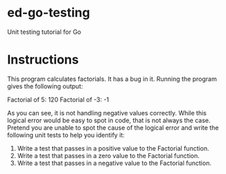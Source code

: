 # ed-go-testing
Unit testing tutorial for Go

# Instructions
This program calculates factorials. It has a bug in it. Running the program gives the following output:

Factorial of 5: 120
Factorial of -3: -1

As you can see, it is not handling negative values correctly. While this logical error would be easy to spot in code, that is not always the case. Pretend you are unable to spot the cause of the logical error and write the following unit tests to help you identify it:

1. Write a test that passes in a positive value to the Factorial function.
2. Write a test that passes in a zero value to the Factorial function.
3. Write a test that passes in a negative value to the Factorial function.


